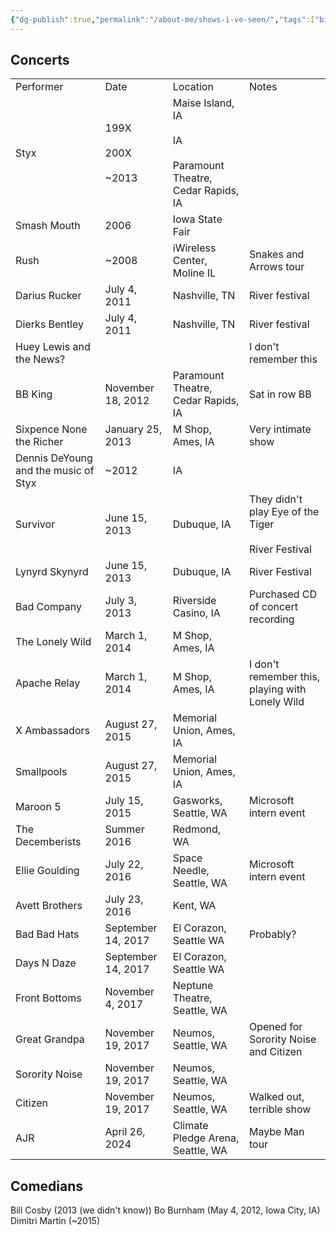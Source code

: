 ```yaml
---
{"dg-publish":true,"permalink":"/about-me/shows-i-ve-seen/","tags":["bio"],"noteIcon":""}
---
```


## Concerts

|  |  |  |  |
| ---- | ---- | ---- | ---- |
| Performer | Date | Location | Notes |
| Styx | 199X<br><br>200X<br><br>~2013 | Maise Island, IA<br><br>IA<br><br>Paramount Theatre, Cedar Rapids, IA |  |
| Smash Mouth | 2006 | Iowa State Fair |  |
| Rush | ~2008 | iWireless Center, Moline IL | Snakes and Arrows tour |
| Darius Rucker | July 4, 2011 | Nashville, TN | River festival |
| Dierks Bentley | July 4, 2011 | Nashville, TN | River festival |
| Huey Lewis and the News? |  |  | I don't remember this |
| BB King | November 18, 2012 | Paramount Theatre, Cedar Rapids, IA | Sat in row BB |
| Sixpence None the Richer | January 25, 2013 | M Shop, Ames, IA | Very intimate show |
| Dennis DeYoung and the music of Styx | ~2012 | IA |  |
| Survivor | June 15, 2013 | Dubuque, IA | They didn't play Eye of the Tiger<br><br>River Festival |
| Lynyrd Skynyrd | June 15, 2013 | Dubuque, IA | River Festival |
| Bad Company | July 3, 2013 | Riverside Casino, IA | Purchased CD of concert recording |
| The Lonely Wild | March 1, 2014 | M Shop, Ames, IA |  |
| Apache Relay | March 1, 2014 | M Shop, Ames, IA | I don't remember this, playing with Lonely Wild |
| X Ambassadors | August 27, 2015 | Memorial Union, Ames, IA |  |
| Smallpools | August 27, 2015 | Memorial Union, Ames, IA |  |
| Maroon 5 | July 15, 2015 | Gasworks, Seattle, WA | Microsoft intern event |
| The Decemberists | Summer 2016 | Redmond, WA |  |
| Ellie Goulding | July 22, 2016 | Space Needle, Seattle, WA | Microsoft intern event |
| Avett Brothers | July 23, 2016 | Kent, WA |  |
| Bad Bad Hats | September 14, 2017 | El Corazon, Seattle WA | Probably? |
| Days N Daze | September 14, 2017 | El Corazon, Seattle WA |  |
| Front Bottoms | November 4, 2017 | Neptune Theatre, Seattle, WA |  |
| Great Grandpa | November 19, 2017 | Neumos, Seattle, WA | Opened for Sorority Noise and Citizen |
| Sorority Noise | November 19, 2017 | Neumos, Seattle, WA |  |
| Citizen | November 19, 2017 | Neumos, Seattle, WA | Walked out, terrible show |
| AJR | April 26, 2024 | Climate Pledge Arena, Seattle, WA | Maybe Man tour |


## Comedians

Bill Cosby (2013 (we didn't know))
Bo Burnham (May 4, 2012, Iowa City, IA)
Dimitri Martin (~2015)